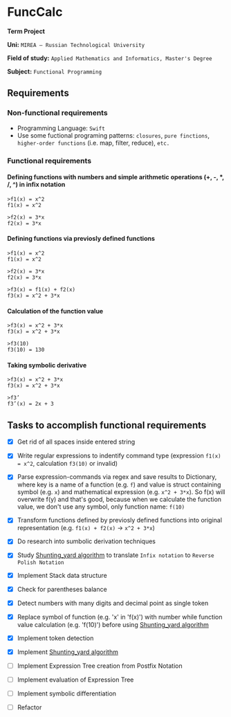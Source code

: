 # FuncCalc

**Term Project**

**Uni:** `MIREA – Russian Technological University`

**Field of study:** `Applied Mathematics and Informatics, Master's Degree`

**Subject:** `Functional Programming`

## Requirements

### Non-functional requirements

* Programming Language: `Swift`
* Use some fuctional programing patterns: `closures`, `pure finctions`, `higher-order functions` (i.e. map, filter, reduce), `etc.`

### Functional requirements

#### Defining functions with numbers and simple arithmetic operations (+, -, *, /, ^) in infix notation

```
>f1(x) = x^2
f1(x) = x^2

>f2(x) = 3*x
f2(x) = 3*x
```

#### Defining functions via previosly defined functions

```
>f1(x) = x^2
f1(x) = x^2

>f2(x) = 3*x
f2(x) = 3*x

>f3(x) = f1(x) + f2(x)
f3(x) = x^2 + 3*x
```

#### Calculation of the function value

```
>f3(x) = x^2 + 3*x
f3(x) = x^2 + 3*x

>f3(10)
f3(10) = 130
```

#### Taking symbolic derivative

```
>f3(x) = x^2 + 3*x
f3(x) = x^2 + 3*x

>f3’
f3’(x) = 2x + 3
```


## Tasks to accomplish functional requirements
- [x] Get rid of all spaces inside entered string
- [x] Write regular expressions to indentify command type (expression `f1(x) = x^2`, calculation `f3(10)` or invalid)
- [x] Parse expression-commands via regex and save results to Dictionary, where key is a name of a function (e.g. `f`) and value is struct containing symbol (e.g. `x`) and mathematical expression (e.g. `x^2 + 3*x`). So f(x) will overwrite f(y) and that's good, because when we calculate the function value, we don't use any symbol, only function name: `f(10)`
- [x] Transform functions defined by previosly defined functions into original representation (e.g. `f1(x) + f2(x)` -> `x^2 + 3*x`)
- [x] Do research into sumbolic derivation techniques
- [x] Study [Shunting_yard algorithm](https://en.wikipedia.org/wiki/Shunting_yard_algorithm) to translate `Infix notation` to `Reverse Polish Notation`
- [x] Implement Stack data structure
- [x] Check for parentheses balance
- [x] Detect numbers with many digits and decimal point as single token
- [x] Replace symbol of function (e.g. 'x' in 'f(x)') with number while function value calculation (e.g. 'f(10)') before using [Shunting_yard algorithm](https://en.wikipedia.org/wiki/Shunting_yard_algorithm)
- [x] Implement token detection
- [x] Implement [Shunting_yard algorithm](https://en.wikipedia.org/wiki/Shunting_yard_algorithm)
- [ ] Implement Expression Tree creation from Postfix Notation
- [ ] Implement evaluation of Expression Tree
- [ ] Implement symbolic differentiation
- [ ] Refactor

